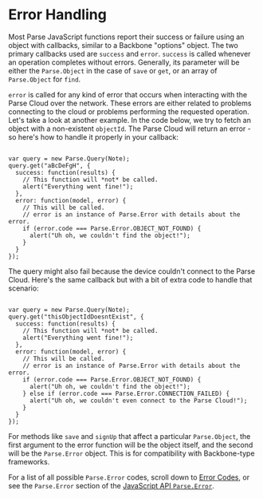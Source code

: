 # Error Handling

Most Parse JavaScript functions report their success or failure using an object with callbacks, similar to a Backbone "options" object.  The two primary callbacks used are `success` and `error`.  `success` is called whenever an operation completes without errors.  Generally, its parameter will be either the `Parse.Object` in the case of `save` or `get`, or an array of `Parse.Object` for `find`.

`error` is called for any kind of error that occurs when interacting with the Parse Cloud over the network. These errors are either related to problems connecting to the cloud or problems performing the requested operation. Let's take a look at another example.  In the code below, we try to fetch an object with a non-existent `objectId`. The Parse Cloud will return an error - so here's how to handle it properly in your callback:

<pre><code class="javascript">
var query = new Parse.Query(Note);
query.get("aBcDeFgH", {
  success: function(results) {
    // This function will *not* be called.
    alert("Everything went fine!");
  },
  error: function(model, error) {
    // This will be called.
    // error is an instance of Parse.Error with details about the error.
    if (error.code === Parse.Error.OBJECT_NOT_FOUND) {
      alert("Uh oh, we couldn't find the object!");
    }
  }
});
</code></pre>

The query might also fail because the device couldn't connect to the Parse Cloud. Here's the same callback but with a bit of extra code to handle that scenario:

<pre><code class="javascript">
var query = new Parse.Query(Note);
query.get("thisObjectIdDoesntExist", {
  success: function(results) {
    // This function will *not* be called.
    alert("Everything went fine!");
  },
  error: function(model, error) {
    // This will be called.
    // error is an instance of Parse.Error with details about the error.
    if (error.code === Parse.Error.OBJECT_NOT_FOUND) {
      alert("Uh oh, we couldn't find the object!");
    } else if (error.code === Parse.Error.CONNECTION_FAILED) {
      alert("Uh oh, we couldn't even connect to the Parse Cloud!");
    }
  }
});
</code></pre>

For methods like `save` and `signUp` that affect a particular `Parse.Object`, the first argument to the error function will be the object itself, and the second will be the `Parse.Error` object.  This is for compatibility with Backbone-type frameworks.

For a list of all possible `Parse.Error` codes, scroll down to [Error Codes](#errors), or see the `Parse.Error` section of the  [JavaScript API `Parse.Error`](/Parse-SDK-JS/api/classes/Parse.Error.htmll).
